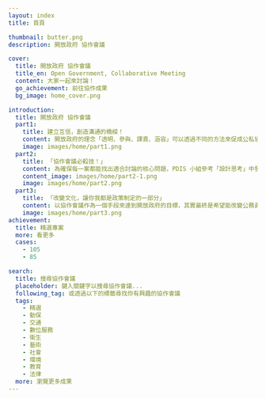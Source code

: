 ```yaml
---
layout: index
title: 首頁

thumbnail: butter.png
description: 開放政府 協作會議

cover:
  title: 開放政府 協作會議
  title_en: Open Government, Collaborative Meeting
  content: 大家一起來討論！
  go_achievement: 前往協作成果
  bg_image: home_cover.png

introduction:
  title: 開放政府 協作會議
  part1:
    title: 建立互信，創造溝通的橋樑！
    content: 開放政府的理念「透明、參與、課責、涵容」可以透過不同的方法來促成公私協力，我們最常使用的方式是辦理「協作會議」。 協作會議跟政府部門傳統的公聽會、說明會不同之處，在於我們強調公私部門共同磨合出一個適合討論的核心問題，並導入主持技術與科技工具，確保會議能符合開放政府精神。<br>公部門與大眾之間的信任基礎越高，我們便有更高的機會擁有完善的公共政策。因此，我們以協作會議作為開放政府的一個手段，透過資訊的對齊，對話的開啟，提供公務員及民眾一個更開放的管道，優化政策制定的過程。
    image: images/home/part1.png
  part2:
    title: 「協作會議必殺技！」
    content: 為確保每一案都能找出適合討論的核心問題，PDIS 小組參考「設計思考」中發散收斂的方式，在每場協作會議籌備之初，帶領著部會一同蒐集資料，透過深度盤點訪談利害關係人了解議題面向。再協同部會一起重新定義問題，整理心智圖，以奠基後續協作會議的討論基礎。協作會議中，運用心智圖來與大家共同盤點議題。訓練專門帶領討論的小桌長在小組討論中，將聚焦的核心問題更進一步的發展實質的解法。協作會議過後，部會針對討論成果進行參採與否的回應。這個探詢議題的過程，除了讓部會更全面了解議題外，過程中留下的成果及紀錄也可供往後對議題有興趣的人參考。
    content_image: images/home/part2-1.png
    image: images/home/part2.png
  part3:
    title: 「改變文化，讓你我都是政策制定的一部分」
    content: 以協作會議作為一個手段來達到開放政府的目標，其實最終是希望能改變公務員對政策制定的既有看法，透過開放民眾參與，來讓多元的聲音進入政策制定的過程，運用對話來凝聚共識，建立互信。同時也希望透過這個過程，讓大家知道，公共事務不再只是政府的工作，而是所有人的責任。<br>因此，我們提供了許多在籌備過程中需要的協助及教戰守則，（如何深度訪談，小桌長教戰手冊）讓部會可以在不了解時可以詢問或參考；同時根據各部會不同的文化及需求來客製實作工作坊，讓沒有實際操作過開放政府協作會議的同仁們也能演練及深入了解開放政府。我們也期待在這個過程中，能讓更多的民眾參與其中，因而建立起互信與溝通的橋樑
    image: images/home/part3.png
achievement:
  title: 精選專案
  more: 看更多
  cases:
    - 105
    - 85

search:
  title: 搜尋協作會議
  placeholder: 鍵入關鍵字以搜尋協作會議...
  following_tag: 或透過以下的標籤尋找你有興趣的協作會議
  tags:
    - 精選
    - 動保
    - 交通
    - 數位服務
    - 衛生
    - 藝術
    - 社會
    - 環境
    - 教育
    - 法律
  more: 瀏覽更多成果
---
```

